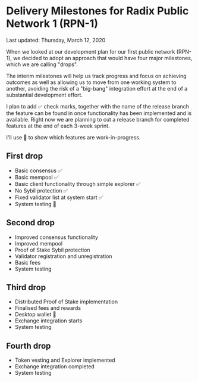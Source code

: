 # Delivery Milestones for Radix Public Network 1 (RPN-1)

Last updated: Thursday, March 12, 2020

When we looked at our development plan for our first public network (RPN-1),
we decided to adopt an approach that would have four major milestones,
which we are calling "drops".

The interim milestones will help us track progress and focus on
achieving outcomes as well as allowing us to move from one working system
to another, avoiding the risk of a "big-bang" integration effort at the end
of a substantial development effort.

I plan to add ✅ check marks, together with the name of the release branch
the feature can be found in once functionality has been implemented and is
available.  Right now we are planning to cut a release branch for completed
features at the end of each 3-week sprint.

I'll use 🤔 to show which features are work-in-progress.

## First drop
- Basic consensus ✅
- Basic mempool ✅
- Basic client functionality through simple explorer ✅
- No Sybil protection ✅
- Fixed validator list at system start ✅
- System testing 🤔

## Second drop
- Improved consensus functionality
- Improved mempool
- Proof of Stake Sybil protection
- Validator registration and unregistration
- Basic fees
- System testing

## Third drop
- Distributed Proof of Stake implementation
- Finalised fees and rewards
- Desktop wallet 🤔
- Exchange integration starts
- System testing 

## Fourth drop
- Token vesting and Explorer implemented
- Exchange integration completed
- System testing